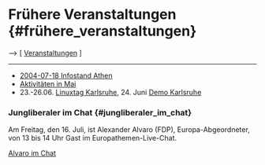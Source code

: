 # Frühere Veranstaltungen {#frühere_veranstaltungen}

\--\> \[ [ Veranstaltungen](SwpatpenmiDe "wikilink") \]

------------------------------------------------------------------------

-   [ 2004-07-18 Infostand Athen](Athina040718De "wikilink")
-   [ Aktivitäten in Mai](SwpDemo0405En "wikilink")
-   23.-26.06. [ Linuxtag Karlsruhe](Linuxtag04De "wikilink"), 24. Juni
    [ Demo Karlsruhe](DemoKarlsruhe04De "wikilink")

### Jungliberaler im Chat {#jungliberaler_im_chat}

Am Freitag, den 16. Juli, ist Alexander Alvaro (FDP),
Europa-Abgeordneter, von 13 bis 14 Uhr Gast im Europathemen-Live-Chat.

[Alvaro im
Chat](http://www.politik-digital.de/salon/termine/index.shtml%23alvaro "wikilink")
